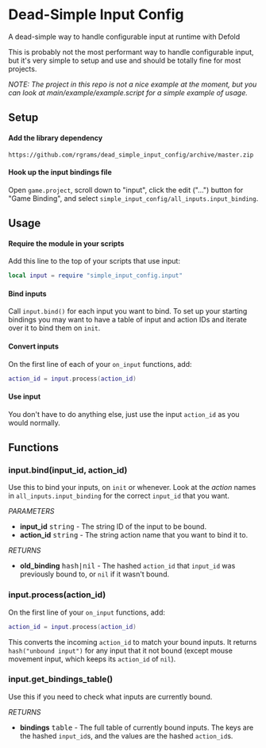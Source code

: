 # Dead-Simple Input Config
A dead-simple way to handle configurable input at runtime with Defold

This is probably not the most performant way to handle configurable input, but it's very simple to setup and use and should be totally fine for most projects.

_NOTE: The project in this repo is not a nice example at the moment, but you can look at main/example/example.script for a simple example of usage._

## Setup

#### Add the library dependency
```
https://github.com/rgrams/dead_simple_input_config/archive/master.zip
```

#### Hook up the input bindings file
Open `game.project`, scroll down to "input", click the edit ("...") button for "Game Binding", and select `simple_input_config/all_inputs.input_binding`.

## Usage

#### Require the module in your scripts
Add this line to the top of your scripts that use input:
```lua
local input = require "simple_input_config.input"
```

#### Bind inputs
Call `input.bind()` for each input you want to bind. To set up your starting bindings you may want to have a table of input and action IDs and iterate over it to bind them on `init`.

#### Convert inputs
On the first line of each of your `on_input` functions, add:
```lua
action_id = input.process(action_id)
```

#### Use input
You don't have to do anything else, just use the input `action_id` as you would normally.

## Functions

### input.bind(input_id, action_id)
Use this to bind your inputs, on `init` or whenever. Look at the _action_ names in `all_inputs.input_binding` for the correct `input_id` that you want.

_PARAMETERS_
* __input_id__ <kbd>string</kbd> - The string ID of the input to be bound.
* __action_id__ <kbd>string</kbd> - The string action name that you want to bind it to.

_RETURNS_
* __old_binding__ <kbd>hash|nil</kbd> - The hashed `action_id` that `input_id` was previously bound to, or `nil` if it wasn't bound.

### input.process(action_id)
On the first line of your `on_input` functions, add:
```lua
action_id = input.process(action_id)
```
This converts the incoming `action_id` to match your bound inputs. It returns `hash("unbound input")` for any input that it not bound (except mouse movement input, which keeps its `action_id` of `nil`).

### input.get_bindings_table()
Use this if you need to check what inputs are currently bound.

_RETURNS_
* __bindings__ <kbd>table</kbd> - The full table of currently bound inputs. The keys are the hashed `input_id`s, and the values are the hashed `action_id`s.
